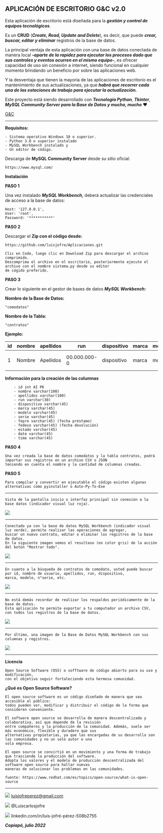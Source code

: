 ##  **APLICACIÓN DE ESCRITORIO G&C v2.0**

Esta aplicación de escritorio está diseñada para la ***gestión y control de equipos tecnológicos***. 

Es un **CRUD** (***Create, Read, Update and Delete***), es decir, que puede ***crear, buscar, editar y eliminar*** registros de la base de datos.

La principal ventaja de esta aplicación con una base de datos conectada de manera local ***-aparte de la rapidez para ejecutar los procesos dado que sus controles y eventos ocurren en el mismo equipo-***, es ofrecer capacidad de uso sin conexión a internet, siendo funcional en cualquier momento brindando un beneficio por sobre las aplicaciones web.

Y la desventaja que tienen la mayoría de las aplicaciones de escritorio es el mantenimiento de sus actualizaciones, ya que ***habrá que recorrer cada una 
de las estaciones de trabajo para ejecutar la actualización.***

Este proyecto está siendo desarrollado con ***Tecnología Python***, ***Tkinter***, ***MySQL Community Server para la Base de Datos y mucho, mucho*** ❤️

[G&C](https://github.com/luisjofre/Aplicaciones/commit/bfb31584cfbf26680bf5ae060c8a66bc70f1d9dd "G&C")

***

**Requisitos:**

	- Sistema operativo Windows 10 o superior.
	- Python 3.0 o superior instalado
	- MySQL Workbench instalado y
	- Un editor de código.

Descarga de **MySQL Community Server** desde su sitio oficial:

	https://www.mysql.com/


**Instalación**

**PASO 1**

Una vez instalado ***MySQL Workbench,*** deberá actualizar las credenciales de acceso a la base de datos:

	Host: '127.0.0.1',
	User: 'root',
	Password: '***********'

**PASO 2**

Descargar el **Zip con el código desde:**

	https://github.com/luisjofre/Aplicaciones.git
	
	Clic en Code, luego clic en Download Zip para descargar el archivo comprimido.
	Descomprima el archivo en el escritorio, posteriormente ejecute el archivo con el nombre sistema.py desde su editor 
	de cógido preferido.

**PASO 3**

Crear lo siguiente en el gestor de bases de datos ***MySQL Workbench:***


**Nombre de la Base de Datos:**

	"comodatos"
	
	
**Nombre de la Tabla:**

	"contratos"
	
**Ejemplo:**

id	| nombre	|apellidos	|run		|dispositivo|marca	|modelo	|serie	     |fepre	|fedevo    |estado  |date      |time    |
--------|---------------|---------------|---------------|-----------|-----------|-------|------------|----------|----------|--------|----------|--------|
1	|	Nombre  |      Apellidos|   00.000.000-0|dispositivo|      marca| modelo|000000000000|00-00-0000|00-00-0000|  estado|00-00-0000|00:00:00|


**Información para la creación de las columnas**

		- id int AI PK
		- nombre varchar(100)
		- apellidos varchar(100)
		- run varchar(30)
		- dispositivo varchar(45)
		- marca varchar(45)
		- modelo varchar(45)
		- serie varchar(45)
		- fepre varchar(45) (fecha préstamo)
		- fedevo varchar(45) (fecha devolución)
		- estado varchar(45)
		- date varchar(45)
		- time varchar(45)

**PASO 4**

	Una vez creada la base de datos comodatos y la tabla contratos, podrá importar sus registros en un archivo CSV o JSON
	teniendo en cuenta el nombre y la cantidad de columnas creadas.


**PASO 5**
	
	Para compilar y convertir en ejecutable el código existen algunas alternativas como pyinstaller o Auto-Py-To-Exe

***
	
	Vista de la pantalla inicio o interfaz principal sin conexión a la base datos (indicador visual luz roja).
![](https://i.postimg.cc/8cKC0ccp/Captura1.png)

***

	Conectado ya con la base de datos MySQL Workbench (indicador visual luz verde), permite realizar las operaciones de agregar, 
	buscar un nuevo contrato, editar o eliminar los registros de la base de datos. 
	En la siguiente imagen vemos el resultaso (en color gris) de la acción del botón "Mostrar todo".
![](https://i.postimg.cc/Wp6YJrqL/Captura2.png)

***

	En cuanto a la búsqueda de contratos de comodato, usted puede buscar por id, nombre de usuario, apellidos, run, dispositivo,
	marca, modelo, n°serie, etc.
![](https://i.postimg.cc/D0yrGSRn/Captura3.png)

***

	No está demás recordar de realizar los respaldos periódicamente de la base de datos. 
	Esta aplicación te permite exportar a tu computador un archivo CSV, con todos los registros de la base de datos.
![](https://i.postimg.cc/t4HgvKCV/Captura4.png)

***
	Por último, una imagen de la Base de Datos MySQL Workbench con sus columnas y registros.
![](https://i.postimg.cc/CxQwT9wN/Captura5.png)

***

**Licencia**

	Open Source Software (OSS) o sofftware de código abierto para su uso y modificación, 
	con el objetivo seguir fortaleciendo esta hermosa comunidad.

**¿Qué es Open Source Software?**

	El open source software es un código diseñado de manera que sea accesible al público: 
	todos pueden ver, modificar y distribuir el código de la forma que consideren conveniente.

	El software open source se desarrolla de manera descentralizada y colaborativa, así que depende de la revisión
	entre compañeros y la producción de la comunidad. Además, suele ser más económico, flexible y duradero que sus
	alternativas propietarias, ya que las encargadas de su desarrollo son las comunidades y no un solo autor o una
	sola empresa.

	El open source se convirtió en un movimiento y una forma de trabajo que trasciende la producción del software.
	Adopta los valores y el modelo de producción descentralizada del software open source para hallar nuevas 
	maneras	de solucionar los problemas en las comunidades.

	fuente: https://www.redhat.com/es/topics/open-source/what-is-open-source

***

![](https://i.postimg.cc/25j6WsS4/Gmail.png)		luisjofreperez@gmail.com

![](https://i.postimg.cc/2SD3kbp9/Twitter.png)		@Luiscarlosjofre

![](https://i.postimg.cc/sg4xvjsj/LinkedIn.png)		linkedin.com/in/luis-jofré-pérez-508b2755


***Copiapó, julio 2022***


